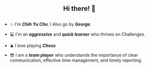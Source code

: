 # <h2 align="center">Hi there! 👋<H2>

* 💥 I'm <em><b>Chih Yu Chu</em></b>. I Also go by <em><b>George</b></em>. 

* 💻 I'm an <em><b>aggressive</em></b> and <em><b>quick learner</b></em> who thrives on Challenges.

* ♟ I love playing <strong><i>Chess</i></strong>

* 😎 I am a <em><b>team player</em></b> who understands the importance of clear communication, effective time management, and timely reporting.


